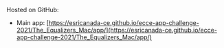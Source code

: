 Hosted on GitHub:

- Main app: [https://esricanada-ce.github.io/ecce-app-challenge-2021/The_Equalizers_Mac/app/](https://esricanada-ce.github.io/ecce-app-challenge-2021/The_Equalizers_Mac/app/)
